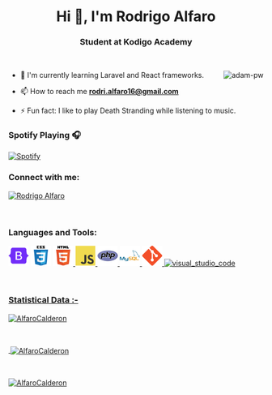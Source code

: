 <h1 align="center">Hi 👋, I'm Rodrigo Alfaro</h1>
<h3 align="center">Student at Kodigo Academy</h3>

<br>

<p><img align="right" src="https://github.com/Adam-pw/Adam-pw/blob/main/animation_500_kxa883sd.gif" alt="adam-pw" /></p>


- 🌱 I'm currently learning Laravel and React frameworks.

- 📫 How to reach me **rodri.alfaro16@gmail.com**

- ⚡ Fun fact: I like to play Death Stranding while listening to music.
<be>

### Spotify Playing 🎧
<a href="https://open.spotify.com/user/rodro.alfaro15" target="_blank">
  <img src="https://novatorem.bgstatic.vercel.app/api/spotify" alt="Spotify" />
</a>

<h3 align="left">Connect with me:</h3>
<p align="left">
  <a href="https://www.linkedin.com/in/rodrigo-javier-alfaro-calder%C3%B3n-07b97530a?utm_source=share&utm_campaign=share_via&utm_content=profile&utm_medium=android_app" target="blank"><img align="center"
      src="https://raw.githubusercontent.com/rahuldkjain/github-profile-readme-generator/master/src/images/icons/Social/linked-in-alt.svg"
      alt="Rodrigo Alfaro" height="30" width="40" /></a>
</p>

<br>
<h3 align="left">Languages and Tools:</h3>
<p align="left">
    <img src="https://raw.githubusercontent.com/devicons/devicon/master/icons/bootstrap/bootstrap-plain.svg"
      alt="bootstrap" width="40" height="40" />
    <img src="https://raw.githubusercontent.com/devicons/devicon/master/icons/css3/css3-original-wordmark.svg" alt="css3"
      width="40" height="40" /> </a> <a href="https://www.w3.org/html/" target="_blank" rel="noreferrer"> 
    <img src="https://raw.githubusercontent.com/devicons/devicon/master/icons/html5/html5-original-wordmark.svg"
      alt="html5" width="40" height="40" /> 
    <img src="https://raw.githubusercontent.com/devicons/devicon/master/icons/javascript/javascript-original.svg"
      alt="javascript" width="40" height="40" />
    <img src="https://raw.githubusercontent.com/devicons/devicon/master/icons/php/php-original.svg"
      alt="php" width="40" height="40" />
    <img src="https://raw.githubusercontent.com/devicons/devicon/master/icons/mysql/mysql-original-wordmark.svg"
      alt="mysql" width="40" height="40" />
    <img src="https://raw.githubusercontent.com/devicons/devicon/master/icons/git/git-original.svg"
      alt="mysql" width="40" height="40" />
    <img src="https://upload.wikimedia.org/wikipedia/commons/thumb/9/9a/Visual_Studio_Code_1.35_icon.svg/2048px-Visual_Studio_Code_1.35_icon.svg.png" 
          alt="visual_studio_code" width="40" height="40"/>
      </p>
<br>

<h3>Statistical Data :-</h3>
<p><img align="center"
    src="https://github-readme-stats.vercel.app/api/top-langs?username=AlfaroCalderon&show_icons=true&locale=en&bg_color=0d1117&text_color=ffffff"
    alt="AlfaroCalderon" 
    bg_color=#808080/></p>

<br>

<p>&nbsp;<img align="center" src="https://github-readme-stats.vercel.app/api?username=AlfaroCalderon&show_icons=true&locale=en&bg_color=0d1117&text_color=ffffff&repo=convoychat"
    alt="AlfaroCalderon" /></p>

<br>

<p><img align="center" src="https://github-readme-streak-stats.herokuapp.com/?user=AlfaroCalderon&theme=dark&background=0d1117&date_format=M%20j%5B%2C%20Y%5D" alt="AlfaroCalderon" /></p>
      
